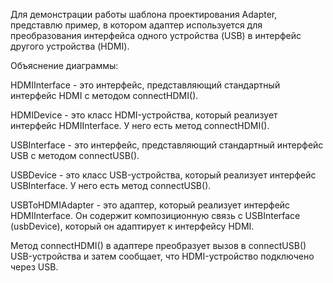 Для демонстрации работы шаблона проектирования Adapter, представлю пример, в котором адаптер используется для преобразования интерфейса одного устройства (USB) в интерфейс другого устройства (HDMI).

Объяснение диаграммы:

HDMIInterface - это интерфейс, представляющий стандартный интерфейс HDMI с методом connectHDMI().

HDMIDevice - это класс HDMI-устройства, который реализует интерфейс HDMIInterface. У него есть метод connectHDMI().

USBInterface - это интерфейс, представляющий стандартный интерфейс USB с методом connectUSB().

USBDevice - это класс USB-устройства, который реализует интерфейс USBInterface. У него есть метод connectUSB().

USBToHDMIAdapter - это адаптер, который реализует интерфейс HDMIInterface.
Он содержит композиционную связь с USBInterface (usbDevice), который он адаптирует к интерфейсу HDMI.

Метод connectHDMI() в адаптере преобразует вызов в connectUSB() USB-устройства и затем сообщает, что HDMI-устройство подключено через USB.
